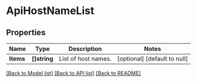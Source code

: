 # ApiHostNameList

## Properties
Name | Type | Description | Notes
------------ | ------------- | ------------- | -------------
**Items** | **[]string** | List of host names. | [optional] [default to null]

[[Back to Model list]](../README.md#documentation-for-models) [[Back to API list]](../README.md#documentation-for-api-endpoints) [[Back to README]](../README.md)

